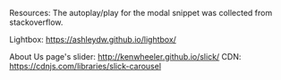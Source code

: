 Resources:
The autoplay/play for the modal snippet was collected from stackoverflow.

Lightbox: https://ashleydw.github.io/lightbox/

About Us page's slider:
http://kenwheeler.github.io/slick/
CDN: https://cdnjs.com/libraries/slick-carousel